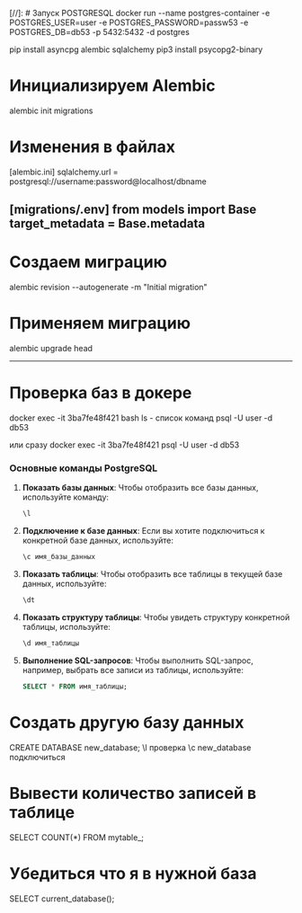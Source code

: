 [//]: # Запуск POSTGRESQL
docker run --name postgres-container -e POSTGRES_USER=user -e POSTGRES_PASSWORD=passw53 -e POSTGRES_DB=db53 -p 5432:5432 -d postgres

pip install asyncpg alembic sqlalchemy
pip3 install psycopg2-binary

# Инициализируем Alembic
alembic init migrations

# Изменения в файлах
[alembic.ini]
sqlalchemy.url = postgresql://username:password@localhost/dbname

[migrations/.env]
from models import Base
target_metadata = Base.metadata
---------------------

# Создаем миграцию
alembic revision --autogenerate -m "Initial migration"

# Применяем миграцию
alembic upgrade head

---

# Проверка баз в докере
docker exec -it 3ba7fe48f421 bash
ls - список команд
psql -U user -d db53

или сразу 
docker exec -it 3ba7fe48f421 psql -U user -d db53

### Основные команды PostgreSQL

1. **Показать базы данных**:
   Чтобы отобразить все базы данных, используйте команду:

   ```sql
   \l
   ```

2. **Подключение к базе данных**:
   Если вы хотите подключиться к конкретной базе данных, используйте:

   ```sql
   \c имя_базы_данных
   ```

3. **Показать таблицы**:
   Чтобы отобразить все таблицы в текущей базе данных, используйте:

   ```sql
   \dt
   ```

4. **Показать структуру таблицы**:
   Чтобы увидеть структуру конкретной таблицы, используйте:

   ```sql
   \d имя_таблицы
   ```

5. **Выполнение SQL-запросов**:
   Чтобы выполнить SQL-запрос, например, выбрать все записи из таблицы, используйте:

   ```sql
   SELECT * FROM имя_таблицы;
   ```
   
# Создать другую базу данных 
CREATE DATABASE new_database;
\l проверка
\с new_database  подключиться
   
# Вывести количество записей в таблице
SELECT COUNT(*) FROM mytable_;

# Убедиться что я в нужной база
SELECT current_database();

